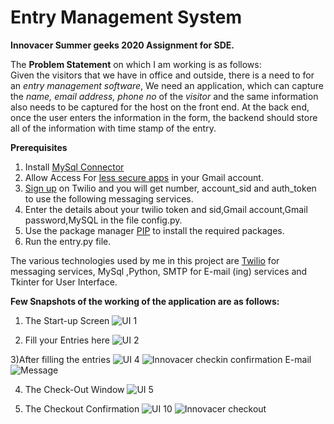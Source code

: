 # Entry Management System

**Innovacer Summer geeks 2020 Assignment for SDE.**
 
 The **Problem Statement** on which I am working is as follows:  
Given the visitors that we have in office and outside, there is a need to for an *entry management software*, We need an application, which can capture the *name, email address, phone no* of the *visitor* and the same information also needs to be captured for the host on the front end. At the back end, once the user enters the information in the form, the backend should store all of the information with time stamp of the entry.
 
 **Prerequisites**
  1) Install [MySql Connector]( https://dev.mysql.com/downloads/connector/python/)
2) Allow Access For [less secure apps](https://myaccount.google.com/lesssecureapps) in your Gmail account.
3) [Sign up](https://www.twilio.com/try-twilio) on Twilio and you will get number, account_sid and auth_token to use the following messaging services.
4) Enter the details about your twilio token and sid,Gmail account,Gmail password,MySQL in the file config.py.
5) Use the package manager [PIP](https://pip.pypa.io/en/stable/) to install the required packages.
6) Run the entry.py file.

The various technologies used by me in this project are [Twilio](https://www.twilio.com/) for messaging services, MySql ,Python, SMTP for E-mail (ing) services and Tkinter for User Interface.


**Few Snapshots of the working of the application are as follows:**
1) The Start-up Screen
![UI 1](https://github.com/anupamshah09/Entry-Management-System/blob/master/Images/UI%201.png)




2) Fill your Entries here
![UI 2](https://github.com/anupamshah09/Entry-Management-System/blob/master/Images/UI%202.png)




3)After filling the entries
![UI 4](https://github.com/anupamshah09/Entry-Management-System/blob/master/Images/UI%204.png)
![Innovacer checkin confirmation E-mail](https://github.com/anupamshah09/Entry-Management-System/blob/master/Images/Innovacer%20checkin%20confirmation%20E-mail.png)
![Message](https://github.com/anupamshah09/Entry-Management-System/blob/master/Images/Message.jpeg)




4) The Check-Out Window
![UI 5](https://github.com/anupamshah09/Entry-Management-System/blob/master/Images/ui%205.png)




5) The Checkout Confirmation
![UI 10](https://github.com/anupamshah09/Entry-Management-System/blob/master/Images/UI%2010.png)
![Innovacer checkout](https://github.com/anupamshah09/Entry-Management-System/blob/master/Images/Innovacer%20checkout.png)
